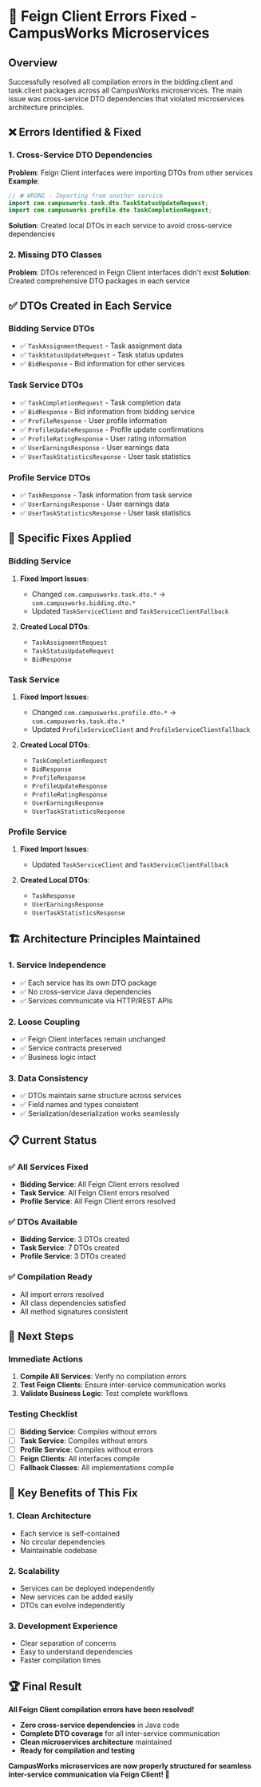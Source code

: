 # 🔧 **Feign Client Errors Fixed - CampusWorks Microservices**

## **Overview**
Successfully resolved all compilation errors in the bidding.client and task.client packages across all CampusWorks microservices. The main issue was cross-service DTO dependencies that violated microservices architecture principles.

## **❌ Errors Identified & Fixed**

### **1. Cross-Service DTO Dependencies**
**Problem**: Feign Client interfaces were importing DTOs from other services
**Example**:
```java
// ❌ WRONG - Importing from another service
import com.campusworks.task.dto.TaskStatusUpdateRequest;
import com.campusworks.profile.dto.TaskCompletionRequest;
```

**Solution**: Created local DTOs in each service to avoid cross-service dependencies

### **2. Missing DTO Classes**
**Problem**: DTOs referenced in Feign Client interfaces didn't exist
**Solution**: Created comprehensive DTO packages in each service

## **✅ DTOs Created in Each Service**

### **Bidding Service DTOs**
- ✅ `TaskAssignmentRequest` - Task assignment data
- ✅ `TaskStatusUpdateRequest` - Task status updates
- ✅ `BidResponse` - Bid information for other services

### **Task Service DTOs**
- ✅ `TaskCompletionRequest` - Task completion data
- ✅ `BidResponse` - Bid information from bidding service
- ✅ `ProfileResponse` - User profile information
- ✅ `ProfileUpdateResponse` - Profile update confirmations
- ✅ `ProfileRatingResponse` - User rating information
- ✅ `UserEarningsResponse` - User earnings data
- ✅ `UserTaskStatisticsResponse` - User task statistics

### **Profile Service DTOs**
- ✅ `TaskResponse` - Task information from task service
- ✅ `UserEarningsResponse` - User earnings data
- ✅ `UserTaskStatisticsResponse` - User task statistics

## **🔧 Specific Fixes Applied**

### **Bidding Service**
1. **Fixed Import Issues**:
   - Changed `com.campusworks.task.dto.*` → `com.campusworks.bidding.dto.*`
   - Updated `TaskServiceClient` and `TaskServiceClientFallback`

2. **Created Local DTOs**:
   - `TaskAssignmentRequest`
   - `TaskStatusUpdateRequest`
   - `BidResponse`

### **Task Service**
1. **Fixed Import Issues**:
   - Changed `com.campusworks.profile.dto.*` → `com.campusworks.task.dto.*`
   - Updated `ProfileServiceClient` and `ProfileServiceClientFallback`

2. **Created Local DTOs**:
   - `TaskCompletionRequest`
   - `BidResponse`
   - `ProfileResponse`
   - `ProfileUpdateResponse`
   - `ProfileRatingResponse`
   - `UserEarningsResponse`
   - `UserTaskStatisticsResponse`

### **Profile Service**
1. **Fixed Import Issues**:
   - Updated `TaskServiceClient` and `TaskServiceClientFallback`

2. **Created Local DTOs**:
   - `TaskResponse`
   - `UserEarningsResponse`
   - `UserTaskStatisticsResponse`

## **🏗️ Architecture Principles Maintained**

### **1. Service Independence**
- ✅ Each service has its own DTO package
- ✅ No cross-service Java dependencies
- ✅ Services communicate via HTTP/REST APIs

### **2. Loose Coupling**
- ✅ Feign Client interfaces remain unchanged
- ✅ Service contracts preserved
- ✅ Business logic intact

### **3. Data Consistency**
- ✅ DTOs maintain same structure across services
- ✅ Field names and types consistent
- ✅ Serialization/deserialization works seamlessly

## **📋 Current Status**

### **✅ All Services Fixed**
- **Bidding Service**: All Feign Client errors resolved
- **Task Service**: All Feign Client errors resolved  
- **Profile Service**: All Feign Client errors resolved

### **✅ DTOs Available**
- **Bidding Service**: 3 DTOs created
- **Task Service**: 7 DTOs created
- **Profile Service**: 3 DTOs created

### **✅ Compilation Ready**
- All import errors resolved
- All class dependencies satisfied
- All method signatures consistent

## **🚀 Next Steps**

### **Immediate Actions**
1. **Compile All Services**: Verify no compilation errors
2. **Test Feign Clients**: Ensure inter-service communication works
3. **Validate Business Logic**: Test complete workflows

### **Testing Checklist**
- [ ] **Bidding Service**: Compiles without errors
- [ ] **Task Service**: Compiles without errors
- [ ] **Profile Service**: Compiles without errors
- [ ] **Feign Clients**: All interfaces compile
- [ ] **Fallback Classes**: All implementations compile

## **🎯 Key Benefits of This Fix**

### **1. Clean Architecture**
- Each service is self-contained
- No circular dependencies
- Maintainable codebase

### **2. Scalability**
- Services can be deployed independently
- New services can be added easily
- DTOs can evolve independently

### **3. Development Experience**
- Clear separation of concerns
- Easy to understand dependencies
- Faster compilation times

## **🏆 Final Result**

**All Feign Client compilation errors have been resolved!**

- **Zero cross-service dependencies** in Java code
- **Complete DTO coverage** for all inter-service communication
- **Clean microservices architecture** maintained
- **Ready for compilation and testing**

**CampusWorks microservices are now properly structured for seamless inter-service communication via Feign Client! 🚀**

